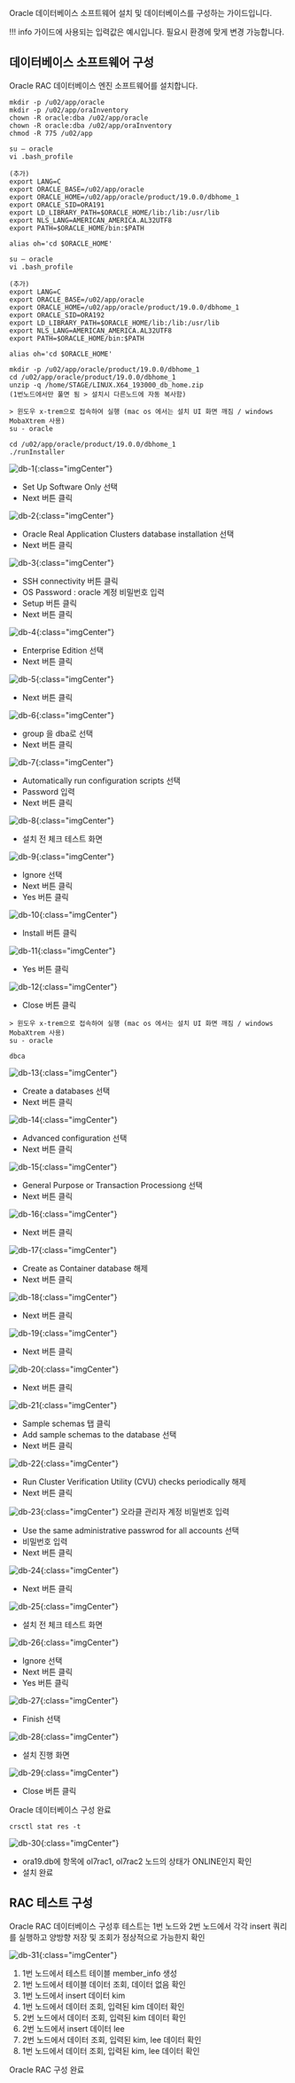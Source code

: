 Oracle 데이터베이스 소프트웨어 설치 및 데이터베이스를 구성하는 가이드입니다.

!!! info
    가이드에 사용되는 입력값은 예시입니다. 필요시 환경에 맞게 변경 가능합니다.

## 데이터베이스 소프트웨어 구성
Oracle RAC 데이터베이스 엔진 소프트웨어를 설치합니다.

```shell title="Oracle 설치 폴더 생성 및 권한설정 ( 노드 : 전체 / 계정 : root )"
mkdir -p /u02/app/oracle
mkdir -p /u02/app/oraInventory
chown -R oracle:dba /u02/app/oracle
chown -R oracle:dba /u02/app/oraInventory
chmod -R 775 /u02/app
```

```shell title="oracle 계정 bash_profile 수정 ( 노드 : node1 / 계정 : oracle )"
su – oracle
vi .bash_profile

(추가)
export LANG=C
export ORACLE_BASE=/u02/app/oracle
export ORACLE_HOME=/u02/app/oracle/product/19.0.0/dbhome_1
export ORACLE_SID=ORA191
export LD_LIBRARY_PATH=$ORACLE_HOME/lib:/lib:/usr/lib
export NLS_LANG=AMERICAN_AMERICA.AL32UTF8
export PATH=$ORACLE_HOME/bin:$PATH

alias oh='cd $ORACLE_HOME'
```

```shell title="oracle 계정 bash_profile 수정 ( 노드 : node2 / 계정 : oracle )"
su – oracle
vi .bash_profile

(추가)
export LANG=C
export ORACLE_BASE=/u02/app/oracle
export ORACLE_HOME=/u02/app/oracle/product/19.0.0/dbhome_1
export ORACLE_SID=ORA192
export LD_LIBRARY_PATH=$ORACLE_HOME/lib:/lib:/usr/lib
export NLS_LANG=AMERICAN_AMERICA.AL32UTF8
export PATH=$ORACLE_HOME/bin:$PATH

alias oh='cd $ORACLE_HOME'
```

```shell title="oracle 설치파일 압축 풀기 ( 노드 : node1 / 계정 : oracle )"
mkdir -p /u02/app/oracle/product/19.0.0/dbhome_1
cd /u02/app/oracle/product/19.0.0/dbhome_1
unzip -q /home/STAGE/LINUX.X64_193000_db_home.zip
(1번노드에서만 풀면 됨 > 설치시 다른노드에 자동 복사함)
```

```shell title="oracle 설치 ui 구동 ( 노드 : node1 / 계정 : oracle )"
> 윈도우 x-trem으로 접속하여 실행 (mac os 에서는 설치 UI 화면 깨짐 / windows MobaXtrem 사용)
su - oracle

cd /u02/app/oracle/product/19.0.0/dbhome_1
./runInstaller
```

![db-1](../../assets/images/oraclerac/oracle-rac-db-setup-1.png){:class="imgCenter"}

- Set Up Software Only 선택
- Next 버튼 클릭

![db-2](../../assets/images/oraclerac/oracle-rac-db-setup-2.png){:class="imgCenter"}

- Oracle Real Application Clusters database installation 선택
- Next 버튼 클릭

![db-3](../../assets/images/oraclerac/oracle-rac-db-setup-3.png){:class="imgCenter"}

- SSH connectivity 버튼 클릭
- OS Password : oracle 계정 비밀번호 입력
- Setup 버튼 클릭
- Next 버튼 클릭

![db-4](../../assets/images/oraclerac/oracle-rac-db-setup-4.png){:class="imgCenter"}

- Enterprise Edition 선택
- Next 버튼 클릭

![db-5](../../assets/images/oraclerac/oracle-rac-db-setup-5.png){:class="imgCenter"}

- Next 버튼 클릭

![db-6](../../assets/images/oraclerac/oracle-rac-db-setup-6.png){:class="imgCenter"}

- group 을 dba로 선택
- Next 버튼 클릭

![db-7](../../assets/images/oraclerac/oracle-rac-db-setup-7.png){:class="imgCenter"}

- Automatically run configuration scripts 선택
- Password 입력
- Next 버튼 클릭

![db-8](../../assets/images/oraclerac/oracle-rac-db-setup-8.png){:class="imgCenter"}

- 설치 전 체크 테스트 화면

![db-9](../../assets/images/oraclerac/oracle-rac-db-setup-9.png){:class="imgCenter"}

- Ignore 선택
- Next 버튼 클릭
- Yes 버튼 클릭

![db-10](../../assets/images/oraclerac/oracle-rac-db-setup-10.png){:class="imgCenter"}

- Install 버튼 클릭

![db-11](../../assets/images/oraclerac/oracle-rac-db-setup-11.png){:class="imgCenter"}

- Yes 버튼 클릭

![db-12](../../assets/images/oraclerac/oracle-rac-db-setup-12.png){:class="imgCenter"}

- Close 버튼 클릭

```shell title="oracle 데이터베이스 구성 ui 구동 ( 노드 : node1 / 계정 : oracle )"
> 윈도우 x-trem으로 접속하여 실행 (mac os 에서는 설치 UI 화면 깨짐 / windows MobaXtrem 사용)
su - oracle

dbca
```

![db-13](../../assets/images/oraclerac/oracle-rac-db-setup-13.png){:class="imgCenter"}

- Create a databases 선택
- Next 버튼 클릭

![db-14](../../assets/images/oraclerac/oracle-rac-db-setup-14.png){:class="imgCenter"}

- Advanced configuration 선택
- Next 버튼 클릭

![db-15](../../assets/images/oraclerac/oracle-rac-db-setup-15.png){:class="imgCenter"}

- General Purpose or Transaction Processiong 선택
- Next 버튼 클릭

![db-16](../../assets/images/oraclerac/oracle-rac-db-setup-16.png){:class="imgCenter"}

- Next 버튼 클릭

![db-17](../../assets/images/oraclerac/oracle-rac-db-setup-17.png){:class="imgCenter"}

- Create as Container database 해제
- Next 버튼 클릭

![db-18](../../assets/images/oraclerac/oracle-rac-db-setup-18.png){:class="imgCenter"}

- Next 버튼 클릭

![db-19](../../assets/images/oraclerac/oracle-rac-db-setup-19.png){:class="imgCenter"}

- Next 버튼 클릭

![db-20](../../assets/images/oraclerac/oracle-rac-db-setup-20.png){:class="imgCenter"}

- Next 버튼 클릭

![db-21](../../assets/images/oraclerac/oracle-rac-db-setup-21.png){:class="imgCenter"}

- Sample schemas 탭 클릭
- Add sample schemas to the database 선택
- Next 버튼 클릭

![db-22](../../assets/images/oraclerac/oracle-rac-db-setup-22.png){:class="imgCenter"}

- Run Cluster Verification Utility (CVU) checks periodically 해제
- Next 버튼 클릭

![db-23](../../assets/images/oraclerac/oracle-rac-db-setup-23.png){:class="imgCenter"}
오라클 관리자 계정 비밀번호 입력

- Use the same administrative passwrod for all accounts 선택
- 비밀번호 입력
- Next 버튼 클릭

![db-24](../../assets/images/oraclerac/oracle-rac-db-setup-24.png){:class="imgCenter"}

- Next 버튼 클릭

![db-25](../../assets/images/oraclerac/oracle-rac-db-setup-25.png){:class="imgCenter"}

- 설치 전 체크 테스트 화면

![db-26](../../assets/images/oraclerac/oracle-rac-db-setup-26.png){:class="imgCenter"}

- Ignore 선택
- Next 버튼 클릭
- Yes 버튼 클릭

![db-27](../../assets/images/oraclerac/oracle-rac-db-setup-27.png){:class="imgCenter"}

- Finish 선택

![db-28](../../assets/images/oraclerac/oracle-rac-db-setup-28.png){:class="imgCenter"}

- 설치 진행 화면

![db-29](../../assets/images/oraclerac/oracle-rac-db-setup-29.png){:class="imgCenter"}

- Close 버튼 클릭

Oracle 데이터베이스 구성 완료

```shell title="Oracle 데이터베이스 구성 확인 ( 노드 : node1 / 계정 : grid )"
crsctl stat res -t
```

![db-30](../../assets/images/oraclerac/oracle-rac-db-setup-30.png){:class="imgCenter"}

- ora19.db에 항목에 ol7rac1, ol7rac2 노드의 상태가 ONLINE인지 확인
- 설치 완료

## RAC 테스트 구성
Oracle RAC 데이터베이스 구성후 테스트는 1번 노드와 2번 노드에서 각각 insert 쿼리를 실행하고 양방향 저장 및 조회가 정상적으로 가능한지 확인

![db-31](../../assets/images/oraclerac/oracle-rac-db-setup-31.png){:class="imgCenter"}

1. 1번 노드에서 테스트 테이블 member_info 생성
2. 1번 노드에서 테이블 데이터 조회, 데이터 없음 확인
3. 1번 노드에서 insert 데이터 kim
4. 1번 노드에서 데이터 조회, 입력된 kim 데이터 확인
5. 2번 노드에서 데이터 조회, 입력된 kim 데이터 확인
6. 2번 노드에서 insert 데이터 lee
7. 2번 노드에서 데이터 조회, 입력된 kim, lee 데이터 확인
8. 1번 노드에서 데이터 조회, 입력된 kim, lee 데이터 확인

Oracle RAC 구성 완료














